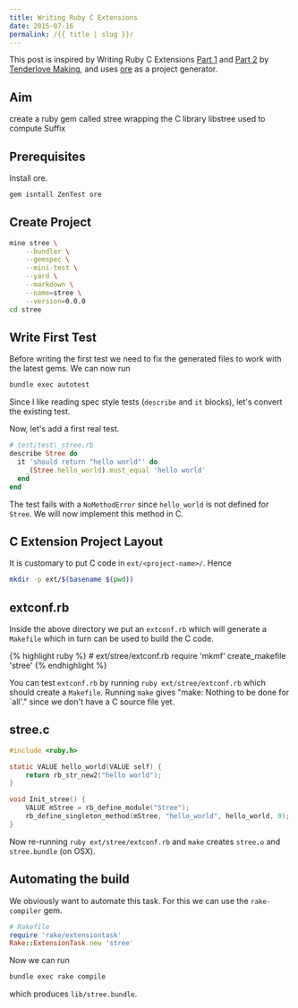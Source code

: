 ```yaml
---
title: Writing Ruby C Extensions
date: 2015-07-16
permalink: /{{ title | slug }}/
---
```


This post is inspired by Writing Ruby C Extensions
[Part
1](http://tenderlovemaking.com/2009/12/18/writing-ruby-c-extensions-part-1.html) and
[Part
2](http://tenderlovemaking.com/2010/12/11/writing-ruby-c-extensions-part-2.html) by [Tenderlove Making](http://tenderlovemaking.com/), and uses
[ore](https://web.archive.org/web/20130305124820/https://postmodern.github.com/2012/05/20/you-dont-have-to-use-bundler-to-create-new-rubygems.html)
as a project generator.

## Aim

create a ruby gem called stree wrapping the C library libstree used to
compute Suffix

## Prerequisites

Install ore.

```sh
gem isntall ZenTest ore
```

## Create Project

```sh
mine stree \
    --bundler \
    --gemspec \
    --mini-test \
    --yard \
    --markdown \
    --name=stree \
    --version=0.0.0
cd stree
```

## Write First Test

Before writing the first test we need to fix the generated files to work
with the latest gems. We can now run

```sh
bundle exec autotest
```

Since I like reading spec style tests (`describe` and `it` blocks),
let's convert the existing test.

Now, let's add a first real test.

```ruby
# test/test\_stree.rb
describe Stree do
  it 'should return "hello world"' do
    _(Stree.hello_world).must_equal 'hello world'
  end
end
```

The test fails with a `NoMethodError` since `hello_world` is not defined
for `Stree`. We will now implement this method in C.

## C Extension Project Layout

It is customary to put C code in `ext/<project-name>/`. Hence

```sh
mkdir -p ext/$(basename $(pwd))
```

## extconf.rb

Inside the above directory we put an `extconf.rb` which will generate a
`Makefile` which in turn can be used to build the C code.

{% highlight ruby %} # ext/stree/extconf.rb require 'mkmf'
create\_makefile 'stree' {% endhighlight %}

You can test `extconf.rb` by running `ruby ext/stree/extconf.rb` which
should create a `Makefile`. Running `make` gives "make: Nothing to be
done for \`all'." since we don't have a C source file yet.

## stree.c

```c
#include <ruby.h>

static VALUE hello_world(VALUE self) {
    return rb_str_new2("hello world");
}

void Init_stree() {
    VALUE mStree = rb_define_module("Stree");
    rb_define_singleton_method(mStree, "hello_world", hello_world, 0);
}
```

Now re-running `ruby ext/stree/extconf.rb` and `make` creates `stree.o`
and `stree.bundle` (on OSX).

## Automating the build

We obviously want to automate this task. For this we can use the
`rake-compiler` gem.

```ruby
# Rakefile
require 'rake/extensiontask'
Rake::ExtensionTask.new 'stree'
```

Now we can run

```sh
bundle exec rake compile
```

which produces `lib/stree.bundle`.
